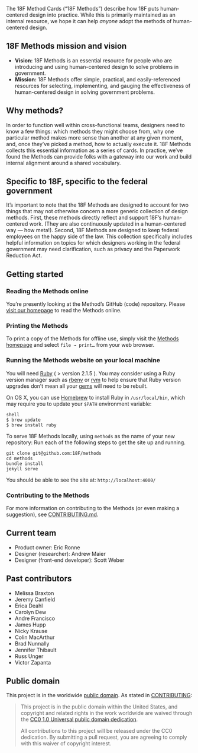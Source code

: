 The 18F Method Cards (“18F Methods”) describe how 18F puts human-centered design into practice. While this is primarily maintained as an internal resource, we hope it can help *anyone* adopt the methods of human-centered design.

## 18F Methods mission and vision

 - **Vision:** 18F Methods is an essential resource for people who are introducing and using human-centered design to solve problems in government.
 - **Mission:** 18F Methods offer simple, practical, and easily-referenced resources for selecting, implementing, and gauging the effectiveness of human-centered design  in solving government problems.

## Why methods?

In order to function well within cross-functional teams, designers need to know a few things: which methods they might choose from, why one particular method makes more sense than another at any given moment, and, once they’ve picked a method, how to actually execute it. 18F Methods collects this essential information as a series of cards. In practice, we’ve found the Methods can provide folks with a gateway into our work and build internal alignment around a shared vocabulary.

## Specific to 18F, specific to the federal government
It’s important to note that the 18F Methods are designed to account for two things that may not otherwise concern a more generic collection of design methods. First, these methods directly reflect and support 18F’s human-centered work. (They are also continuously updated in a human-centered way — how meta!). Second, 18F Methods are designed to keep federal employees on the happy side of the law. This collection specifically includes helpful information on topics for which designers working in the federal government may need clarification, such as privacy and the Paperwork Reduction Act.

## Getting started
### Reading the Methods online
You’re presently looking at the Method’s GitHub (code) repository. Please [visit our homepage](https://methods.18f.gov) to read the Methods online.
### Printing the Methods
To print a copy of the Methods for offline use, simply visit the [Methods homepage](https://methods.18f.gov) and select `file → print…` from your web browser.
### Running the Methods website on your local machine

You will need [Ruby](https://www.ruby-lang.org) ( > version 2.1.5 ). You may consider using a Ruby version manager such as [rbenv](https://github.com/sstephenson/rbenv) or [rvm](https://rvm.io/) to help ensure that Ruby version upgrades don’t mean all your [gems](https://rubygems.org/) will need to be rebuilt.

On OS X, you can use [Homebrew](http://brew.sh/) to install Ruby in `/usr/local/bin`, which may require you to update your `$PATH` environment variable:

```
shell
$ brew update
$ brew install ruby
```

To serve 18F Methods locally, using `methods` as the name of your new repository:
Run each of the following steps to get the site up and running.

```
git clone git@github.com:18F/methods
cd methods
bundle install
jekyll serve
```

You should be able to see the site at: `http://localhost:4000/`
### Contributing to the Methods
For more information on contributing to the Methods (or even making a suggestion), see [CONTRIBUTING.md](https://github.com/18F/methods/blob/staging/CONTRIBUTING.md).
## Current team

- Product owner: Eric Ronne
- Designer (researcher): Andrew Maier
- Designer (front-end developer): Scott Weber

## Past contributors

- Melissa Braxton
- Jeremy Canfield
- Erica Deahl
- Carolyn Dew
- Andre Francisco
- James Hupp
- Nicky Krause
- Colin MacArthur
- Brad Nunnally
- Jennifer Thibault
- Russ Unger
- Victor Zapanta

## Public domain

This project is in the worldwide [public domain](LICENSE.md). As stated in [CONTRIBUTING](CONTRIBUTING.md):
> This project is in the public domain within the United States, and copyright and related rights in the work worldwide are waived through the [CC0 1.0 Universal public domain dedication](https://creativecommons.org/publicdomain/zero/1.0/).
>
> All contributions to this project will be released under the CC0 dedication. By submitting a pull request, you are agreeing to comply with this waiver of copyright interest.
